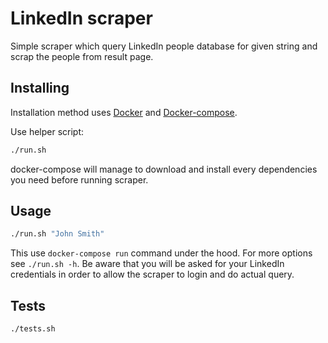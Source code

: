 # LinkedIn scraper #
Simple scraper which query LinkedIn people database for given string and
scrap the people from result page.

## Installing ##
Installation method uses [Docker](https://docs.docker.com/engine/installation/) and [Docker-compose](https://docs.docker.com/compose/install/).

Use helper script:
```bash
./run.sh
```

docker-compose will manage to download and install every dependencies
you need before running scraper.

## Usage ##
```bash
./run.sh "John Smith"
```

This use `docker-compose run` command under the hood. For more options
see `./run.sh -h`.
Be aware that you will be asked for your LinkedIn credentials in order
to allow the scraper to login and do actual query.

## Tests ##
```
./tests.sh
```
